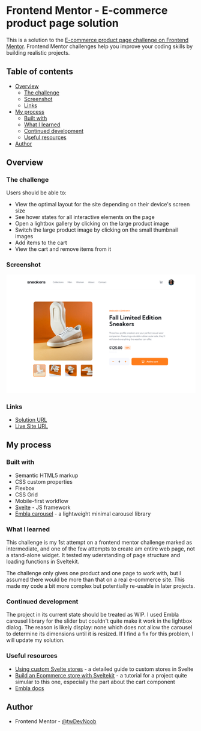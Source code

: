 # Frontend Mentor - E-commerce product page solution

This is a solution to the [E-commerce product page challenge on Frontend Mentor](https://www.frontendmentor.io/challenges/ecommerce-product-page-UPsZ9MJp6). Frontend Mentor challenges help you improve your coding skills by building realistic projects.

## Table of contents

-   [Overview](#overview)
    -   [The challenge](#the-challenge)
    -   [Screenshot](#screenshot)
    -   [Links](#links)
-   [My process](#my-process)
    -   [Built with](#built-with)
    -   [What I learned](#what-i-learned)
    -   [Continued development](#continued-development)
    -   [Useful resources](#useful-resources)
-   [Author](#author)

## Overview

### The challenge

Users should be able to:

-   View the optimal layout for the site depending on their device's screen size
-   See hover states for all interactive elements on the page
-   Open a lightbox gallery by clicking on the large product image
-   Switch the large product image by clicking on the small thumbnail images
-   Add items to the cart
-   View the cart and remove items from it

### Screenshot

![](./src/lib/images/screenshot.png)

### Links

-   [Solution URL](https://github.com/c0dehamster/ecommerce-product-page-main)
-   [Live Site URL](https://ecommerce-product-page-main-virid.vercel.app/)

## My process

### Built with

-   Semantic HTML5 markup
-   CSS custom properties
-   Flexbox
-   CSS Grid
-   Mobile-first workflow
-   [Svelte](https://svelte.dev/) - JS framework
-   [Embla carousel](https://www.embla-carousel.com/) - a lightweight minimal carousel library

### What I learned

This challenge is my 1st attempt on a frontend mentor challenge marked as intermediate, and one of the few attempts to create am entire web page, not a stand-alone widget. It tested my uderstanding of page structure and loading functions in Sveltekit.

The challenge only gives one product and one page to work with, but I assumed there would be more than that on a real e-commerce site. This made my code a bit more complex but potentially re-usable in later projects.

### Continued development

The project in its current state should be treated as WIP. I used Embla carousel library for the slider but couldn't quite make it work in the lightbox dialog. The reason is likely display: none which does not allow the carousel to determine its dimensions until it is resized. If I find a fix for this problem, I will update my solution.

### Useful resources

-   [Using custom Svelte stores](https://dev.to/finiam/using-custom-svelte-stores-1dma) - a detailed guide to custom stores in Svelte
-   [Build an Ecommerce store with Sveltekit](https://youtu.be/7mUGqExgPdQ) - a tutorial for a project quite simular to this one, especially the part about the cart component
-   [Embla docs](https://www.embla-carousel.com/get-started/)

## Author

-   Frontend Mentor - [@twDevNoob](https://www.frontendmentor.io/profile/twDevNoob)
